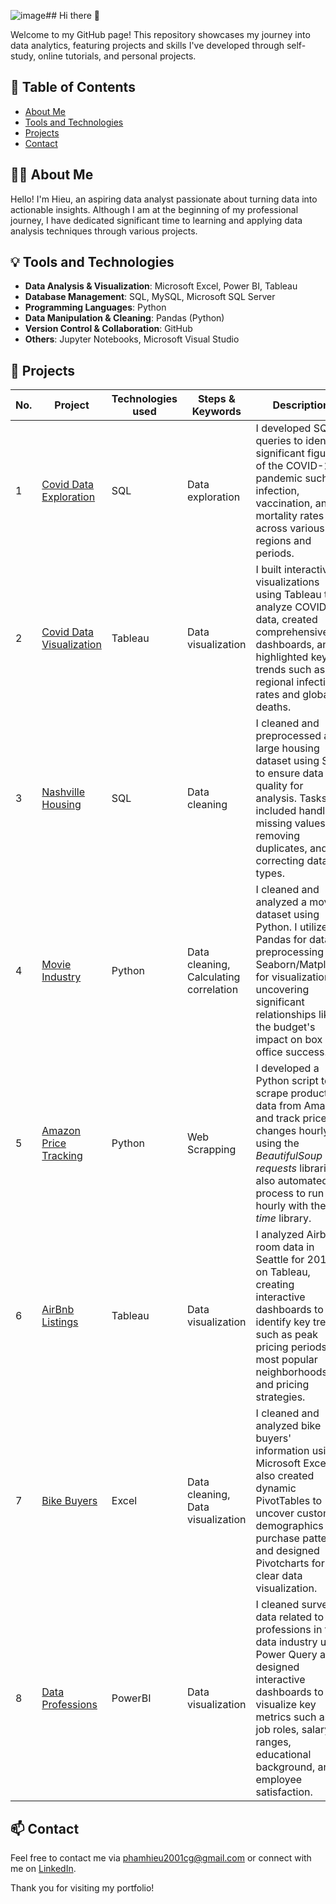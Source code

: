 ![image](https://github.com/PhamTrungHieu2001/PhamTrungHieu2001/assets/73734497/15786792-1595-4cab-9344-04c00bb10522)## Hi there 👋

Welcome to my GitHub page! This repository showcases my journey into data analytics, featuring projects and skills I've developed through self-study, online tutorials, and personal projects.

## 📑 Table of Contents
- [About Me](#about-me)
- [Tools and Technologies](#tools-and-technologies)
- [Projects](#projects)
- [Contact](#contact)

## 👨‍💻 About Me

Hello! I'm Hieu, an aspiring data analyst passionate about turning data into actionable insights. Although I am at the beginning of my professional journey, I have dedicated significant time to learning and applying data analysis techniques through various projects.

## 💡 Tools and Technologies

- **Data Analysis & Visualization**: Microsoft Excel, Power BI, Tableau
- **Database Management**: SQL, MySQL, Microsoft SQL Server
- **Programming Languages**: Python
- **Data Manipulation & Cleaning**: Pandas (Python)
- **Version Control & Collaboration**: GitHub
- **Others**: Jupyter Notebooks, Microsoft Visual Studio

## 📖 Projects

| No. | Project | Technologies used | Steps & Keywords | Description |
| --- | ------- | ----- | ---------------- | ----------- |
| 1 | [Covid Data Exploration](https://github.com/PhamTrungHieu2001/Covid) | SQL | Data exploration | I developed SQL queries to identify significant figures of the COVID-19 pandemic such as infection, vaccination, and mortality rates across various regions and periods.|
| 2 | [Covid Data Visualization](https://github.com/PhamTrungHieu2001/Covid-Deaths-and-Infection-Rate) | Tableau | Data visualization | I built interactive visualizations using Tableau to analyze COVID-19 data, created comprehensive dashboards, and highlighted key trends such as regional infection rates and global deaths. |
| 3 | [Nashville Housing](https://github.com/PhamTrungHieu2001/Nashville-Housing) | SQL | Data cleaning | I cleaned and preprocessed a large housing dataset using SQL to ensure data quality for analysis. Tasks included handling missing values, removing duplicates, and correcting data types. |
| 4 | [Movie Industry](https://github.com/PhamTrungHieu2001/Movie-Industry) | Python | Data cleaning, Calculating correlation | I cleaned and analyzed a movie dataset using Python. I utilized Pandas for data preprocessing and Seaborn/Matplotlib for visualizations, uncovering significant relationships like the budget's impact on box office success. |
| 5 | [Amazon Price Tracking](https://github.com/PhamTrungHieu2001/Amazon-Daily-Price) | Python | Web Scrapping | I developed a Python script to scrape product data from Amazon and track price changes hourly using the _BeautifulSoup_ and _requests_ libraries. I also automated the process to run hourly with the _time_ library. |
| 6 | [AirBnb Listings](https://github.com/PhamTrungHieu2001/AirBnb-Listings) | Tableau | Data visualization  | I analyzed Airbnb room data in Seattle for 2016 on Tableau, creating interactive dashboards to identify key trends such as peak pricing periods, most popular neighborhoods, and pricing strategies. |
| 7 | [Bike Buyers](https://github.com/PhamTrungHieu2001/Bike-Buyers) | Excel | Data cleaning, Data visualization  | I cleaned and analyzed bike buyers' information using Microsoft Excel. I also created dynamic PivotTables to uncover customer demographics and purchase patterns and designed Pivotcharts for clear data visualization. |
| 8 | [Data Professions](https://github.com/PhamTrungHieu2001/Data-Professions) | PowerBI | Data visualization  | I cleaned survey data related to professions in the data industry using Power Query and designed interactive dashboards to visualize key metrics such as job roles, salary ranges, educational background, and employee satisfaction.|

## 📫 Contact

Feel free to contact me via phamhieu2001cg@gmail.com or connect with me on [LinkedIn](https://www.linkedin.com/in/trung-hieu-pham-3b18b81a5/).

Thank you for visiting my portfolio!


